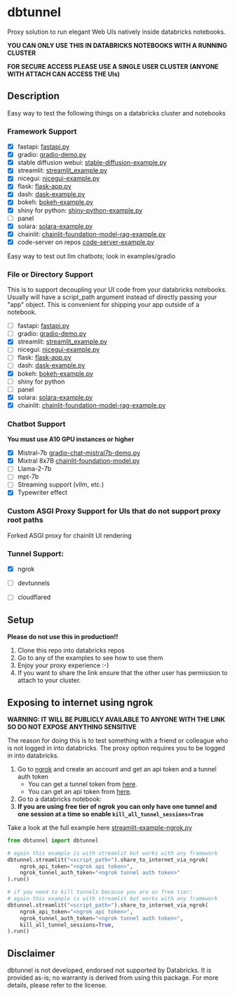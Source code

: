 # dbtunnel 

Proxy solution to run elegant Web UIs natively inside databricks notebooks.

**YOU CAN ONLY USE THIS IN DATABRICKS NOTEBOOKS WITH A RUNNING CLUSTER**

**FOR SECURE ACCESS PLEASE USE A SINGLE USER CLUSTER (ANYONE WITH ATTACH CAN ACCESS THE UIs)** 

## Description

Easy way to test the following things on a databricks cluster and notebooks

### Framework Support

* [x] fastapi: [fastapi.py](examples%2Ffastapi%2Ffastapi.py)
* [x] gradio: [gradio-demo.py](examples%2Fgradio%2Fgradio-demo.py)
* [x] stable diffusion webui: [stable-diffusion-example.py](examples%2Fstable-diffusion-webui%2Fstable-diffusion-example.py)
* [x] streamlit: [streamlit_example.py](examples%2Fstreamlit%2Fstreamlit_example.py)
* [x] nicegui: [nicegui-example.py](examples%2Fnicegui%2Fnicegui-example.py)
* [x] flask: [flask-app.py](examples%2Fflask%2Fflask-app.py)
* [x] dash: [dask-example.py](examples%2Fdash%2Fdask-example.py)
* [x] bokeh: [bokeh-example.py](examples%2Fbokeh%2Fbokeh-example.py)
* [x] shiny for python: [shiny-python-example.py](examples%2Fshiny-python%2Fshiny-python-example.py)
* [ ] panel
* [x] solara: [solara-example.py](examples%2Fsolara%2Fsolara-example.py)
* [x] chainlit: [chainlit-foundation-model-rag-example.py](examples%2Fchainlit%2Fchainlit-foundation-model-rag-example.py)
* [x] code-server on repos [code-server-example.py](examples%2Fcode-server%2Fcode-server-example.py)

Easy way to test out llm chatbots; look in examples/gradio

### File or Directory Support

This is to support decoupling your UI code from your databricks notebooks. 
Usually will have a script_path argument instead of directly passing your "app" object. This is convenient for 
shipping your app outside of a notebook.

* [ ] fastapi: [fastapi.py](examples%2Ffastapi%2Ffastapi.py)
* [ ] gradio: [gradio-demo.py](examples%2Fgradio%2Fgradio-demo.py)
* [x] streamlit: [streamlit_example.py](examples%2Fstreamlit%2Fstreamlit_example.py)
* [ ] nicegui: [nicegui-example.py](examples%2Fnicegui%2Fnicegui-example.py)
* [ ] flask: [flask-app.py](examples%2Fflask%2Fflask-app.py)
* [ ] dash: [dask-example.py](examples%2Fdash%2Fdask-example.py)
* [x] bokeh: [bokeh-example.py](examples%2Fbokeh%2Fbokeh-example.py)
* [ ] shiny for python
* [ ] panel
* [x] solara: [solara-example.py](examples%2Fsolara%2Fsolara-example.py)
* [x] chainlit: [chainlit-foundation-model-rag-example.py](examples%2Fchainlit%2Fchainlit-foundation-model-rag-example.py)

### Chatbot Support

**You must use A10 GPU instances or higher**

* [x] Mistral-7b [gradio-chat-mistral7b-demo.py](examples%2Fgradio%2Fgradio-chat-mistral7b-demo.py)
* [x] Mixtral 8x7B [chainlit-foundation-model.py](examples%2Fchainlit%2Fchainlit-foundation-model.py)
* [ ] Llama-2-7b
* [ ] mpt-7b
* [ ] Streaming support (vllm, etc.)
* [x] Typewriter effect

### Custom ASGI Proxy Support for UIs that do not support proxy root paths

Forked ASGI proxy for chainlit UI rendering

### Tunnel Support:

* [x] ngrok
* [ ] devtunnels
* [ ] cloudflared



## Setup

**Please do not use this in production!!**

1. Clone this repo into databricks repos
2. Go to any of the examples to see how to use them
3. Enjoy your proxy experience :-) 
4. If you want to share the link ensure that the other user has permission to attach to your cluster.

## Exposing to internet using ngrok

**WARNING: IT WILL BE PUBLICLY AVAILABLE TO ANYONE WITH THE LINK SO DO NOT EXPOSE ANYTHING SENSITIVE**

The reason for doing this is to test something with a friend or colleague who is not logged in into databricks.
The proxy option requires you to be logged in into databricks.

1. Go to [ngrok](https://ngrok.com/) and create an account and get an api token and a tunnel auth token
    * You can get a tunnel token from [here](https://dashboard.ngrok.com/get-started/your-authtoken).
    * You can get an api token from [here](https://dashboard.ngrok.com/api).
2. Go to a databricks notebook:
3. **If you are using free tier of ngrok you can only have one tunnel and one session at a time so enable `kill_all_tunnel_sessions=True`** 

Take a look at the full example here [streamlit-example-ngrok.py](examples%2Fstreamlit%2Fstreamlit-example-ngrok.py)

```python
from dbtunnel import dbtunnel

# again this example is with streamlit but works with any framework
dbtunnel.streamlit("<script_path>").share_to_internet_via_ngrok(
    ngrok_api_token="<ngrok api token>",
    ngrok_tunnel_auth_token="<ngrok tunnel auth token>"
).run()

# if you need to kill tunnels because you are on free tier:
# again this example is with streamlit but works with any framework
dbtunnel.streamlit("<script_path>").share_to_internet_via_ngrok(
    ngrok_api_token="<ngrok api token>",
    ngrok_tunnel_auth_token="<ngrok tunnel auth token>",
    kill_all_tunnel_sessions=True,
).run()
```


## Disclaimer
dbtunnel is not developed, endorsed not supported by Databricks. It is provided as-is; no warranty is derived from using this package. For more details, please refer to the license.
